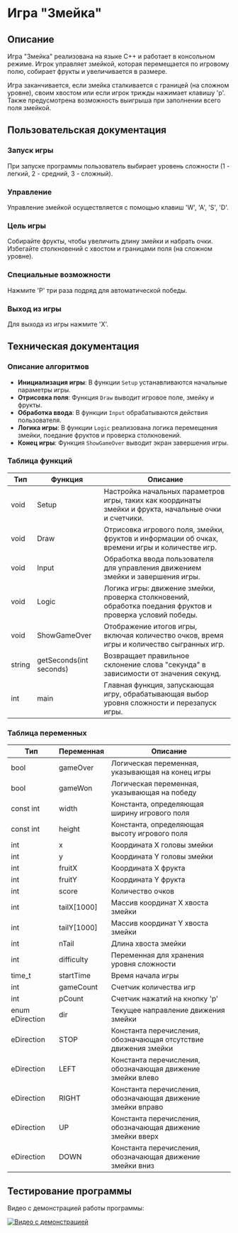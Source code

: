 # Игра "Змейка"

## Описание

Игра "Змейка" реализована на языке C++ и работает в консольном режиме. Игрок управляет змейкой, которая перемещается по игровому полю, собирает фрукты и увеличивается в размере.

Игра заканчивается, если змейка сталкивается с границей (на сложном уровне), своим хвостом или если игрок трижды нажимает клавишу 'p'. Также предусмотрена возможность выигрыша при заполнении всего поля змейкой.

## Пользовательская документация

### Запуск игры
При запуске программы пользователь выбирает уровень сложности (1 - легкий, 2 - средний, 3 - сложный).

### Управление
Управление змейкой осуществляется с помощью клавиш 'W', 'A', 'S', 'D'.

### Цель игры
Собирайте фрукты, чтобы увеличить длину змейки и набрать очки. Избегайте столкновений с хвостом и границами поля (на сложном уровне).

### Специальные возможности
Нажмите 'P' три раза подряд для автоматической победы.

### Выход из игры
Для выхода из игры нажмите 'X'.

## Техническая документация

### Описание алгоритмов

- **Инициализация игры**: В функции `Setup` устанавливаются начальные параметры игры.
- **Отрисовка поля**: Функция `Draw` выводит игровое поле, змейку и фрукты.
- **Обработка ввода**: В функции `Input` обрабатываются действия пользователя.
- **Логика игры**: В функции `Logic` реализована логика перемещения змейки, поедание фруктов и проверка столкновений.
- **Конец игры**: Функция `ShowGameOver` выводит экран завершения игры.

### Таблица функций

| Тип      | Функция               | Описание                                                                                 |
|----------|-----------------------|------------------------------------------------------------------------------------------|
| void     | Setup                 | Настройка начальных параметров игры, таких как координаты змейки и фрукта, начальные очки и счетчики. |
| void     | Draw                  | Отрисовка игрового поля, змейки, фруктов и информации об очках, времени игры и количестве игр. |
| void     | Input                 | Обработка ввода пользователя для управления движением змейки и завершения игры.            |
| void     | Logic                 | Логика игры: движение змейки, проверка столкновений, обработка поедания фруктов и проверка условий победы. |
| void     | ShowGameOver          | Отображение итогов игры, включая количество очков, время игры и количество сыгранных игр. |
| string   | getSeconds(int seconds) | Возвращает правильное склонение слова "секунда" в зависимости от значения секунд.         |
| int      | main                  | Главная функция, запускающая игру, обрабатывающая выбор уровня сложности и перезапуск игры. |

### Таблица переменных

| Тип                   | Переменная      | Описание                                                                      |
|-----------------------|-----------------|-------------------------------------------------------------------------------|
| bool                  | gameOver        | Логическая переменная, указывающая на конец игры                              |
| bool                  | gameWon         | Логическая переменная, указывающая на победу                                  |
| const int             | width           | Константа, определяющая ширину игрового поля                                  |
| const int             | height          | Константа, определяющая высоту игрового поля                                  |
| int                   | x               | Координата X головы змейки                                                    |
| int                   | y               | Координата Y головы змейки                                                    |
| int                   | fruitX          | Координата X фрукта                                                           |
| int                   | fruitY          | Координата Y фрукта                                                           |
| int                   | score           | Количество очков                                                              |
| int                   | tailX[1000]     | Массив координат X хвоста змейки                                              |
| int                   | tailY[1000]     | Массив координат Y хвоста змейки                                              |
| int                   | nTail           | Длина хвоста змейки                                                           |
| int                   | difficulty      | Переменная для хранения уровня сложности                                      |
| time_t                | startTime       | Время начала игры                                                             |
| int                   | gameCount       | Счетчик количества игр                                                        |
| int                   | pCount          | Счетчик нажатий на кнопку 'p'                                                 |
| enum eDirection       | dir             | Текущее направление движения змейки                                           |
| eDirection            | STOP            | Константа перечисления, обозначающая отсутствие движения змейки               |
| eDirection            | LEFT            | Константа перечисления, обозначающая движение змейки влево                    |
| eDirection            | RIGHT           | Константа перечисления, обозначающая движение змейки вправо                   |
| eDirection            | UP              | Константа перечисления, обозначающая движение змейки вверх                    |
| eDirection            | DOWN            | Константа перечисления, обозначающая движение змейки вниз                     |

## Тестирование программы

Видео с демонстрацией работы программы:

[![Видео с демонстрацией](https://img.youtube.com/vi/tew9W1TOjCs/0.jpg)](https://www.youtube.com/watch?v=tew9W1TOjCs)
